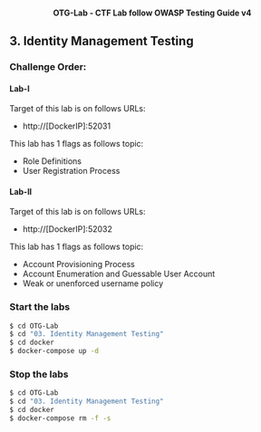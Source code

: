 <h4 align="center">OTG-Lab - CTF Lab follow OWASP Testing Guide v4</h4>

## 3. Identity Management Testing

### Challenge Order:

#### Lab-I

Target of this lab is on follows URLs:

* http://[DockerIP]:52031

This lab has 1 flags as follows topic:

- Role Definitions
- User Registration Process

#### Lab-II

Target of this lab is on follows URLs:

* http://[DockerIP]:52032

This lab has 1 flags as follows topic:

- Account Provisioning Process
- Account Enumeration and Guessable User Account
- Weak or unenforced username policy

### Start the labs

```bash
$ cd OTG-Lab
$ cd "03. Identity Management Testing"
$ cd docker
$ docker-compose up -d
```

### Stop the labs

```bash
$ cd OTG-Lab
$ cd "03. Identity Management Testing"
$ cd docker
$ docker-compose rm -f -s
```

